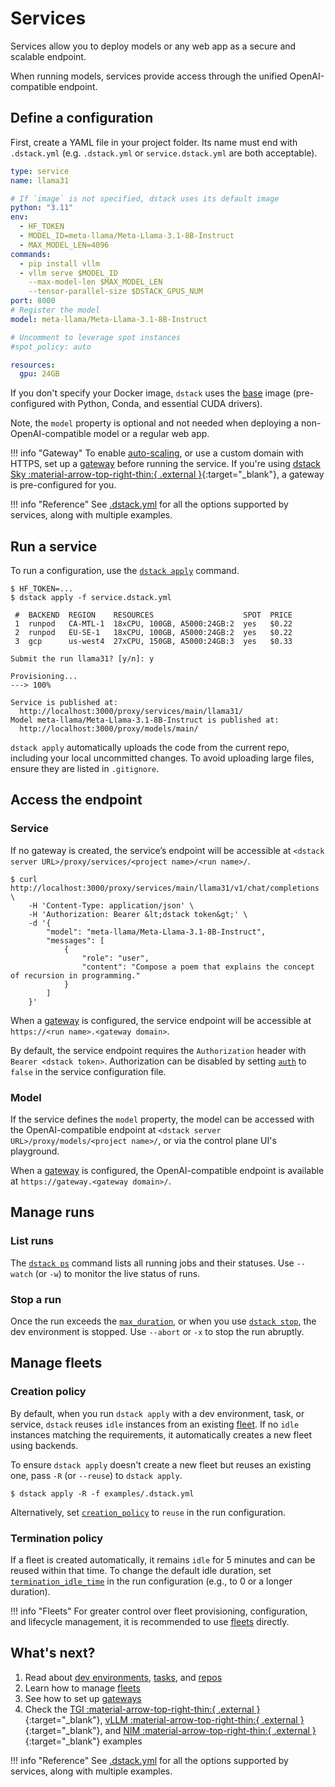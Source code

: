 # Services

Services allow you to deploy models or any web app as a secure and scalable endpoint.

When running models, services provide access through the unified OpenAI-compatible endpoint.

## Define a configuration

First, create a YAML file in your project folder. Its name must end with `.dstack.yml` (e.g. `.dstack.yml` or
`service.dstack.yml`
are both acceptable).

<div editor-title="service.dstack.yml"> 

```yaml
type: service
name: llama31

# If `image` is not specified, dstack uses its default image
python: "3.11"
env:
  - HF_TOKEN
  - MODEL_ID=meta-llama/Meta-Llama-3.1-8B-Instruct
  - MAX_MODEL_LEN=4096
commands:
  - pip install vllm
  - vllm serve $MODEL_ID
    --max-model-len $MAX_MODEL_LEN
    --tensor-parallel-size $DSTACK_GPUS_NUM
port: 8000
# Register the model
model: meta-llama/Meta-Llama-3.1-8B-Instruct

# Uncomment to leverage spot instances
#spot_policy: auto

resources:
  gpu: 24GB
```

</div>

If you don't specify your Docker image, `dstack` uses the [base](https://hub.docker.com/r/dstackai/base/tags) image
(pre-configured with Python, Conda, and essential CUDA drivers).

Note, the `model` property is optional and not needed when deploying a non-OpenAI-compatible model or a regular web app.

!!! info "Gateway"
    To enable [auto-scaling](reference/dstack.yml/service.md#auto-scaling), or use a custom domain with HTTPS, 
    set up a [gateway](concepts/gateways.md) before running the service.
    If you're using [dstack Sky :material-arrow-top-right-thin:{ .external }](https://sky.dstack.ai){:target="_blank"},
    a gateway is pre-configured for you.

!!! info "Reference"
    See [.dstack.yml](reference/dstack.yml/service.md) for all the options supported by
    services, along with multiple examples.

## Run a service

To run a configuration, use the [`dstack apply`](reference/cli/index.md#dstack-apply) command.

<div class="termy">

```shell
$ HF_TOKEN=...
$ dstack apply -f service.dstack.yml

 #  BACKEND  REGION    RESOURCES                    SPOT  PRICE
 1  runpod   CA-MTL-1  18xCPU, 100GB, A5000:24GB:2  yes   $0.22
 2  runpod   EU-SE-1   18xCPU, 100GB, A5000:24GB:2  yes   $0.22
 3  gcp      us-west4  27xCPU, 150GB, A5000:24GB:3  yes   $0.33
 
Submit the run llama31? [y/n]: y

Provisioning...
---> 100%

Service is published at: 
  http://localhost:3000/proxy/services/main/llama31/
Model meta-llama/Meta-Llama-3.1-8B-Instruct is published at:
  http://localhost:3000/proxy/models/main/
```

</div>

`dstack apply` automatically uploads the code from the current repo, including your local uncommitted changes.
To avoid uploading large files, ensure they are listed in `.gitignore`.

## Access the endpoint

### Service

If no gateway is created, the service’s endpoint will be accessible at
`<dstack server URL>/proxy/services/<project name>/<run name>/`.

<div class="termy">

```shell
$ curl http://localhost:3000/proxy/services/main/llama31/v1/chat/completions \
    -H 'Content-Type: application/json' \
    -H 'Authorization: Bearer &lt;dstack token&gt;' \
    -d '{
        "model": "meta-llama/Meta-Llama-3.1-8B-Instruct",
        "messages": [
            {
                "role": "user",
                "content": "Compose a poem that explains the concept of recursion in programming."
            }
        ]
    }'
```

</div>

When a [gateway](concepts/gateways.md) is configured, the service endpoint will be accessible at `https://<run name>.<gateway domain>`.

By default, the service endpoint requires the `Authorization` header with `Bearer <dstack token>`.
Authorization can be disabled by setting [`auth`](reference/dstack.yml/service.md#authorization) to `false` in the
service configuration file.

### Model

If the service defines the `model` property, the model can be accessed with
the OpenAI-compatible endpoint at `<dstack server URL>/proxy/models/<project name>/`,
or via the control plane UI's playground.

When a [gateway](concepts/gateways.md) is configured, the OpenAI-compatible endpoint is available at `https://gateway.<gateway domain>/`.

## Manage runs

### List runs

The [`dstack ps`](reference/cli/index.md#dstack-ps)  command lists all running jobs and their statuses. 
Use `--watch` (or `-w`) to monitor the live status of runs.

### Stop a run

Once the run exceeds the [`max_duration`](reference/dstack.yml/task.md#max_duration), or when you use [`dstack stop`](reference/cli/index.md#dstack-stop), 
the dev environment is stopped. Use `--abort` or `-x` to stop the run abruptly. 

[//]: # (TODO: Mention `dstack logs` and `dstack logs -d`)

## Manage fleets

### Creation policy

By default, when you run `dstack apply` with a dev environment, task, or service,
`dstack` reuses `idle` instances from an existing [fleet](concepts/fleets.md).
If no `idle` instances matching the requirements, it automatically creates a new fleet 
using backends.

To ensure `dstack apply` doesn't create a new fleet but reuses an existing one,
pass `-R` (or `--reuse`) to `dstack apply`.

<div class="termy">

```shell
$ dstack apply -R -f examples/.dstack.yml
```

</div>

Alternatively, set [`creation_policy`](reference/dstack.yml/dev-environment.md#creation_policy) to `reuse` in the run configuration.

### Termination policy

If a fleet is created automatically, it remains `idle` for 5 minutes and can be reused within that time.
To change the default idle duration, set
[`termination_idle_time`](reference/dstack.yml/fleet.md#termination_idle_time) in the run configuration (e.g., to 0 or a
longer duration).

!!! info "Fleets"
    For greater control over fleet provisioning, configuration, and lifecycle management, it is recommended to use
    [fleets](concepts/fleets.md) directly.

## What's next?

1. Read about [dev environments](dev-environments.md), [tasks](tasks.md), and [repos](concepts/repos.md)
2. Learn how to manage [fleets](concepts/fleets.md)
3. See how to set up [gateways](concepts/gateways.md)
4. Check the [TGI :material-arrow-top-right-thin:{ .external }](/examples/deployment/tgi/){:target="_blank"},
   [vLLM :material-arrow-top-right-thin:{ .external }](/examples/deployment/vllm/){:target="_blank"}, and 
   [NIM :material-arrow-top-right-thin:{ .external }](/examples/deployment/nim/){:target="_blank"} examples

!!! info "Reference"
    See [.dstack.yml](reference/dstack.yml/service.md) for all the options supported by
    services, along with multiple examples.
